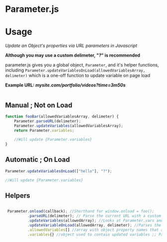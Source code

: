 # Parameter.js

# Usage

*Update an Object's properties via URL parameters in Javascript*

**Although you may use a custom delimeter, "*?*" is recommended**

parameter.js gives you a global object, `Parameter`, and it's helper functions, including `Parameter.updateVariablesOnLoad(allowedVariablesArray, delimeter)` which is a one-off function to update variable on page load

**Example URL: *mysite.com/portfolio/videos?time=3m50s***

```javascript


```

## Manual ; Not on Load
```javascript
function fooBar(allowedVariablesArray, delimeter) {
    Parameter.parseURL(delimeter);
    Parameter.updateVariables(allowedVariablesArray);
    return Parameter.variables;
    
    //Will update {Parameter.variables}
}
```

## Automatic ;  On Load
```javascript
Parameter.updateVariablesOnLoad(["hello"], "?");

//Will update {Parameter.variables}
```

## Helpers 
```javascript

 Parameter.onload(callback); //Shorthand for window.onload = foo();
          .parseURL(delimeter); // Parse the current URL with a custom delimeter
          .updateVariables(allowedArray); //Looks at Parameter.vars and updates the variable if the variable is in allowedArray
          .updateVariableOnLoad(allowedArray, delimeter); //Parses the current URL on page load and updates allowed variables
          .allowedVariables[] //array with object property names that are allowed to be changed
          .variables{} //object used to contain updated variables ;; Parameter.variables[propName] = passedValue;  
```
